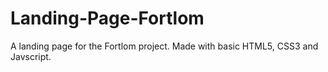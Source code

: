 # Landing-Page-Fortlom
A landing page for the Fortlom project. Made with basic HTML5, CSS3 and Javscript.
